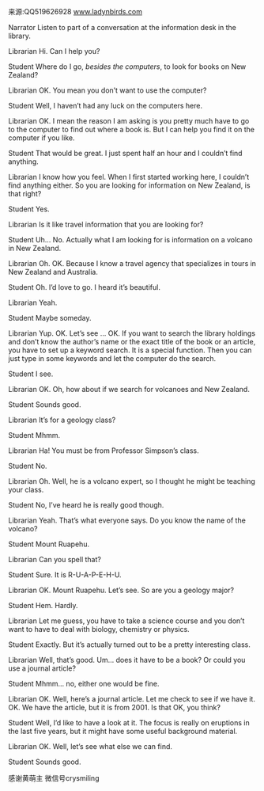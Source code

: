 来源:QQ519626928 www.ladynbirds.com
  
Narrator 
Listen to part of a conversation at the information desk in the library. 
  
Librarian 
Hi. Can I help you? 
  
Student 
Where do I go, *besides the computers*, to look for books on New Zealand? 
  
Librarian 
OK. You mean you don’t want to use the computer? 
  
Student 
Well, I haven’t had any luck on the computers here. 
  
Librarian 
OK. I mean the reason I am asking is you pretty much have to go to the computer to find out where a book is. But I can help you find it on the computer if you like. 
  
Student 
That would be great. I just spent half an hour and I couldn’t find anything. 
  
Librarian 
I know how you feel. When I first started working here, I couldn’t find anything either. So you are looking for information on New Zealand, is that right? 
  
Student 
Yes. 
  
Librarian 
Is it like travel information that you are looking for? 
  
Student 
Uh… No. Actually what I am looking for is information on a volcano in New Zealand. 
  
Librarian 
Oh. OK. Because I know a travel agency that specializes in tours in New Zealand and Australia. 
  
Student 
Oh. I’d love to go. I heard it’s beautiful. 
  
Librarian 
Yeah. 
  
Student 
Maybe someday. 
  
Librarian 
Yup. OK. Let’s see … OK. If you want to search the library holdings and don’t know the author’s name or the exact title of the book or an article, you have to set up a keyword search. It is a special function. Then you can just type in some keywords and let the computer do the search. 
  
Student 
I see. 
  
Librarian 
OK. Oh, how about if we search for volcanoes and New Zealand. 
  
Student 
Sounds good. 
  
Librarian 
It’s for a geology class? 
  
Student 
Mhmm. 
  
Librarian 
Ha! You must be from Professor Simpson’s class. 
  
Student 
No. 
  
Librarian 
Oh. Well, he is a volcano expert, so I thought he might be teaching your class. 
  
Student 
No, I’ve heard he is really good though. 
  
Librarian 
Yeah. That’s what everyone says. Do you know the name of the volcano? 
  
Student 
Mount Ruapehu. 
  
Librarian 
Can you spell that? 
  
Student 
Sure. It is R-U-A-P-E-H-U. 
  
Librarian 
OK. Mount Ruapehu. Let’s see. So are you a geology major? 
  
Student 
Hem. Hardly. 
  
Librarian 
Let me guess, you have to take a science course and you don’t want to have to deal with biology, chemistry or physics. 
  
Student 
Exactly. But it’s actually turned out to be a pretty interesting class. 
  

  
Librarian 
Well, that’s good. Um… does it have to be a book? Or could you use a journal article? 
  
Student 
Mhmm… no, either one would be fine. 
  
Librarian 
OK. Well, here’s a journal article. Let me check to see if we have it. OK. We have the article, but it is from 2001. Is that OK, you think? 
  
Student 
Well, I’d like to have a look at it. The focus is really on eruptions in the last five years, but it might have some useful background material. 
  
Librarian 
OK. Well, let’s see what else we can find. 
  
Student 
Sounds good. 

感谢黄萌主 微信号crysmiling
